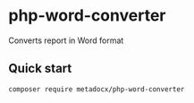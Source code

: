 # php-word-converter
Converts report in Word format

## Quick start

```
composer require metadocx/php-word-converter
```
